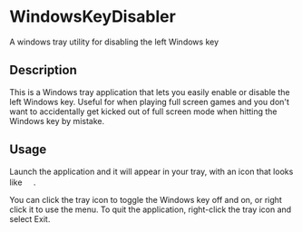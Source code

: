 # WindowsKeyDisabler
A windows tray utility for disabling the left Windows key

## Description

This is a Windows tray application that lets you easily enable or disable the left Windows key. Useful for when playing full screen games and you don't want to accidentally get kicked out of full screen mode when hitting the Windows key by mistake.

## Usage

Launch the application and it will appear in your tray, with an icon that looks like <img src="https://github.com/drittich/windows-key-disabler/assets/1222810/9ac977b9-fd32-40cb-a082-f68516229c16" width="16">. 

You can click the tray icon to toggle the Windows key off and on, or right click it to use the menu.
To quit the application, right-click the tray icon and select Exit.
